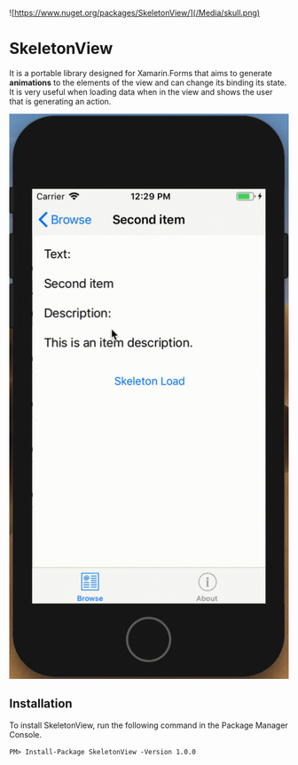 ![https://www.nuget.org/packages/SkeletonView/](/Media/skull.png)

# SkeletonView
It is a portable library designed for Xamarin.Forms that aims to generate **animations** to the elements of the view and can change its binding its state.  It is very useful when loading data when in the view and shows the user that is generating an action.

![](/Media/video.gif)

## Installation

To install SkeletonView, run the following command in the Package Manager Console.

    PM> Install-Package SkeletonView -Version 1.0.0

